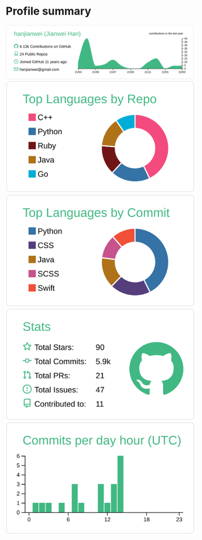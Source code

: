 # Profile summary


[![](https://raw.githubusercontent.com/hanjianwei/hanjianwei/master/profile-summary-card-output/vue/0-profile-details.svg)](https://github.com/hanjianwei/github-profile-summary-cards)
[![](https://raw.githubusercontent.com/hanjianwei/hanjianwei/master/profile-summary-card-output/vue/1-repos-per-language.svg)](https://github.com/hanjianwei/github-profile-summary-cards) [![](https://raw.githubusercontent.com/hanjianwei/hanjianwei/master/profile-summary-card-output/vue/2-most-commit-language.svg)](https://github.com/hanjianwei/github-profile-summary-cards)
[![](https://raw.githubusercontent.com/hanjianwei/hanjianwei/master/profile-summary-card-output/vue/3-stats.svg)](https://github.com/hanjianwei/github-profile-summary-cards) [![](https://raw.githubusercontent.com/hanjianwei/hanjianwei/master/profile-summary-card-output/vue/4-productive-time.svg)](https://github.com/hanjianwei/github-profile-summary-cards)
